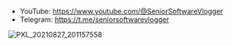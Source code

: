 * YouTube: https://www.youtube.com/@SeniorSoftwareVlogger
* Telegram: https://t.me/seniorsoftwarevlogger

![PXL_20210827_201157558](https://user-images.githubusercontent.com/186223/197391410-39501250-f4c9-4d9f-b9fc-4e4ad76dd203.jpg)
